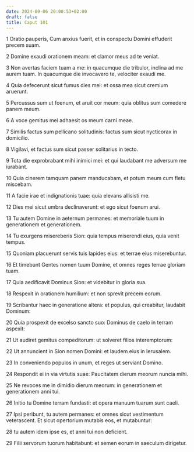 ```yaml
---
date: 2024-09-06 20:00:53+02:00
draft: false
title: Caput 101
---
```





1 Oratio pauperis, Cum anxius fuerit, et in conspectu Domini effuderit precem suam.

2 Domine exaudi orationem meam: et clamor meus ad te veniat.

3 Non avertas faciem tuam a me: in quacumque die tribulor, inclina ad me aurem tuam. In quacumque die invocavero te, velociter exaudi me.

4 Quia defecerunt sicut fumus dies mei: et ossa mea sicut cremium aruerunt.

5 Percussus sum ut foenum, et aruit cor meum: quia oblitus sum comedere panem meum.

6 A voce gemitus mei adhaesit os meum carni meae.

7 Similis factus sum pellicano solitudinis: factus sum sicut nycticorax in domicilio.

8 Vigilavi, et factus sum sicut passer solitarius in tecto.

9 Tota die exprobrabant mihi inimici mei: et qui laudabant me adversum me iurabant.

10 Quia cinerem tamquam panem manducabam, et potum meum cum fletu miscebam.

11 A facie irae et indignationis tuae: quia elevans allisisti me.

12 Dies mei sicut umbra declinaverunt: et ego sicut foenum arui.

13 Tu autem Domine in aeternum permanes: et memoriale tuum in generationem et generationem.

14 Tu exurgens misereberis Sion: quia tempus miserendi eius, quia venit tempus.

15 Quoniam placuerunt servis tuis lapides eius: et terrae eius miserebuntur.

16 Et timebunt Gentes nomen tuum Domine, et omnes reges terrae gloriam tuam.

17 Quia aedificavit Dominus Sion: et videbitur in gloria sua.

18 Respexit in orationem humilium: et non sprevit precem eorum.

19 Scribantur haec in generatione altera: et populus, qui creabitur, laudabit Dominum:

20 Quia prospexit de excelso sancto suo: Dominus de caelo in terram aspexit:

21 Ut audiret gemitus compeditorum: ut solveret filios interemptorum:

22 Ut annuncient in Sion nomen Domini: et laudem eius in Ierusalem.

23 In conveniendo populos in unum, et reges ut serviant Domino.

24 Respondit ei in via virtutis suae: Paucitatem dierum meorum nuncia mihi.

25 Ne revoces me in dimidio dierum meorum: in generationem et generationem anni tui.

26 Initio tu Domine terram fundasti: et opera manuum tuarum sunt caeli.

27 Ipsi peribunt, tu autem permanes: et omnes sicut vestimentum veterascent. Et sicut opertorium mutabis eos, et mutabuntur:

28 tu autem idem ipse es, et anni tui non deficient.

29 Filii servorum tuorum habitabunt: et semen eorum in saeculum dirigetur.

